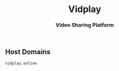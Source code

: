 <h1 align="center">Vidplay</h1>

<h3 align="center">Video Sharing Platform</h3>

<br>

## Host Domains

```
vidplay.online
```

